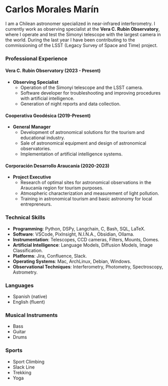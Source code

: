 # Carlos Morales Marín

I am a Chilean astronomer specialized in near-infrared interferometry. I currently work as observing specialist at the **Vera C. Rubin Observatory**, where I operate and test the Simonyi telescope with the largest camera in the world. During the last year I have been contributing to the commissioning of the LSST (Legacy Survey of Space and Time) project.

### Professional Experience

#### Vera C. Rubin Observatory (2023 - Present)
- **Observing Specialist**
  - Operation of the Simonyi telescope and the LSST camera.
  - Software developer for troubleshooting and improving procedures with artificial intelligence.
  - Generation of night reports and data collection.

#### Cooperativa Geodésica (2019-Present)
- **General Manager**
  - Development of astronomical solutions for the tourism and educational industry.
  - Sale of astronomical equipment and design of astronomical observatories.
  - Implementation of artificial intelligence systems.

#### Corporación Desarrollo Araucanía (2020-2023)
- **Project Executive**
  - Research of optimal sites for astronomical observations in the Araucanía region for tourism purposes.
  - Atmospheric characterization and measurement of light pollution.
  - Training in astronomical tourism and basic astronomy for local entrepreneurs.

### Technical Skills

- **Programming**: Python, DSPy, Langchain, C, Bash, SQL, LaTeX.
- **Software**: VSCode, PixInsight, N.I.N.A., Obsidian, Ollama.
- **Instrumentation**: Telescopes, CCD cameras, Filters, Mounts, Domes.
- **Artificial Intelligence**: Language Models, Diffusion Models, Image Classification.
- **Platforms**: Jira, Confluence, Slack.
- **Operating Systems**: Mac, ArchLinux, Debian, Windows.
- **Observational Techniques**: Interferometry, Photometry, Spectroscopy, Astrometry.

### Languages
- Spanish (native)
- English (fluent)

### Musical Instruments
- Bass
- Guitar
- Drums

### Sports
- Sport Climbing
- Slack Line
- Trekking
- Yoga